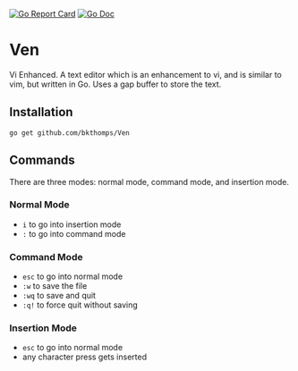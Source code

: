 [![Go Report Card](https://goreportcard.com/badge/github.com/bkthomps/Ven)](https://goreportcard.com/report/github.com/bkthomps/Ven)
[![Go Doc](https://img.shields.io/badge/godoc-reference-blue.svg?style=flat-square)](http://godoc.org/github.com/bkthomps/Ven)

# Ven
Vi Enhanced. A text editor which is an enhancement to vi, and is similar to vim, but written in Go. Uses a gap buffer to store the text.

## Installation
```
go get github.com/bkthomps/Ven
```

## Commands
There are three modes: normal mode, command mode, and insertion mode.

### Normal Mode
* `i` to go into insertion mode
* `:` to go into command mode

### Command Mode
* `esc` to go into normal mode
* `:w` to save the file
* `:wq` to save and quit
* `:q!` to force quit without saving

### Insertion Mode
* `esc` to go into normal mode
* any character press gets inserted
